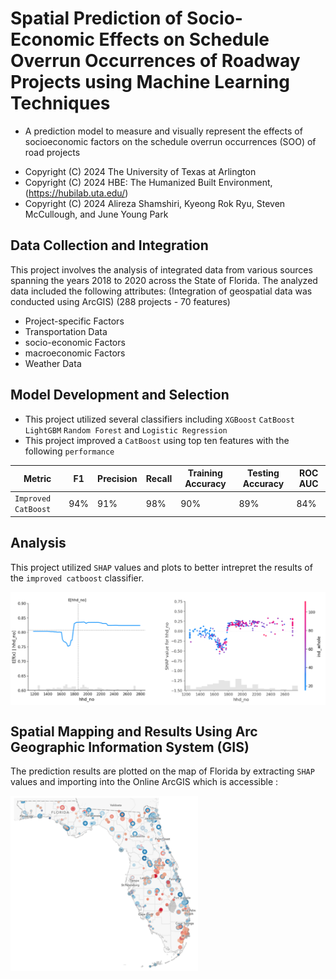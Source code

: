 # Spatial Prediction of Socio-Economic Effects on Schedule Overrun Occurrences of Roadway Projects using Machine Learning Techniques
- A prediction model to measure and visually represent the effects of socioeconomic factors on the schedule overrun occurrences (SOO) of road projects

 *  Copyright (C) 2024  The University of Texas at Arlington
 *  Copyright (C) 2024  HBE: The Humanized Built Environment, (https://hubilab.uta.edu/)
 *  Copyright (C) 2024  Alireza Shamshiri, Kyeong Rok Ryu, Steven McCullough, and June Young Park

## Data Collection and Integration 
This project involves the analysis of integrated data from various sources spanning the years 2018 to 2020 across the State of Florida. The analyzed data included the following attributes:
(Integration of geospatial data was conducted using ArcGIS)
(288 projects - 70 features)

 * Project-specific Factors
 * Transportation Data
 * socio-economic Factors
 * macroeconomic Factors
 * Weather Data

## Model Development and Selection
 * This project utilized several classifiers including `XGBoost` `CatBoost` `LightGBM` `Random Forest` and `Logistic Regression`
 * This project improved a `CatBoost` using top ten features with the following `performance`

|       Metric      | F1 | Precision | Recall | Training Accuracy | Testing Accuracy | ROC AUC |
|-------------------|----|-----------|--------|-------------------|------------------|---------|
|`Improved CatBoost`|94% |91%|98%|90%|89%|84%|

## Analysis

This project utilized `SHAP` values and plots to better intrepret the results of the `improved catboost` classifier.
<p align="center">
		<img align="center" src="https://github.com/Alireza-shm/CatBoost_SOO_Prediction/blob/main/Images/Analysis.png" "height="700" width="1000" />
</p>

## Spatial Mapping and Results Using Arc Geographic Information System (GIS)
The prediction results are plotted on the map of Florida by extracting `SHAP` values and importing into the Online ArcGIS which is accessible :

<p align="center">
		<img align="left" src="https://github.com/Alireza-shm/CatBoost_SOO_Prediction/blob/main/Images/Result.png" "height="300" width="300" />
</p>
